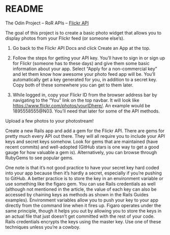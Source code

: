 # README

The Odin Project – RoR APIs – [Flickr API](https://www.theodinproject.com/lessons/ruby-on-rails-flickr-api)

The goal of this project is to create a basic photo widget that allows you to display photos from your Flickr feed (or someone else’s).

1. Go back to the Flickr API Docs and click Create an App at the top.

2. Follow the steps for getting your API key. You’ll have to sign in or sign up for Flickr (someone has to these days) and give them some basic information about your app. Select “Apply for a non-commercial key” and let them know how awesome your photo feed app will be. You’ll automatically get a key generated for you, in addition to a secret key. Copy both of these somewhere you can get to them later.

3. While logged in, copy your Flickr ID from the browser address bar by navigating to the “You” link on the top navbar. It will look like https://www.flickr.com/photos/yourIDhere/. An example would be 1895558555@N03. You’ll need that later for some of the API methods.

Upload a few photos to your photostream!

Create a new Rails app and add a gem for the Flickr API. There are gems for pretty much every API out there. They will all require you to include your API keys and secret keys somehow. Look for gems that are maintained (have recent commits) and well-adopted (GitHub stars is one way to get a good gauge for how valuable a gem is). Alternatively, you can browse through RubyGems to see popular gems.

One note is that it’s not good practice to have your secret key hard coded into your app because then it’s hardly a secret, especially if you’re pushing to GitHub. A better practice is to store the key in an environment variable or use something like the figaro gem. You can use Rails credentials as well (although not mentioned in the article, the value of each key can also be accessed by chaining keys as methods as shown in the Rails Guides examples). Environment variables allow you to push your key to your app directly from the command line when it fires up. Figaro operates under the same principle, though it helps you out by allowing you to store the keys in an actual file that just doesn’t get committed with the rest of your code. Rails credentials encrypts the keys using the master key. Use one of these techniques unless you’re a cowboy.

